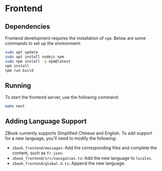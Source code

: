 # Frontend

## Dependencies

Frontend development requires the installation of `npm`. Below are some commands to set up the environment:

```bash
sudo apt update
sudo apt install nodejs npm
sudo npm install -g npm@latest
npm install
npm run build
```

## Running

To start the frontend server, use the following command:

```bash
make next
```

## Adding Language Support

ZBook currently supports Simplified Chinese and English. To add support for a new language, you'll need to modify the following:

- `zbook_frontend/messages`: Add the corresponding files and complete the content, such as `fr.json`.
- `zbook_frontend/src/navigation.ts`: Add the new language to `locales`.
- `zbook_frontend/global.d.ts`: Append the new language.